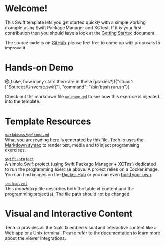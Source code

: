 # Welcome!

This Swift template lets you get started quickly with a simple working example using Swift Package Manager and XCTest. If it is your first contribution then you should have a look at the [Getting Started](/doc/getting-started-create-playground) document.


The source code is on [GitHub](), please feel free to come up with proposals to improve it.

# Hands-on Demo

@[Luke, how many stars there are in these galaxies?]({"stubs": ["Sources/Universe.swift"], "command": "/bin/bash run.sh"})

Check out the markdown file [`welcome.md`]() to see how this exercise is injected into the template.

# Template Resources

[`markdowns/welcome.md`]()  
What you are reading here is generated by this file. Tech.io uses the [Markdown syntax](/doc/reference-markdowns) to render text, media and to inject programming exercises.


[`swift-project`]()  
A simple Swift project (using Swift Package Manager + XCTest) dedicated to run the programming exercise above. A project relies on a Docker image. You can find images on the [Docker Hub](https://hub.docker.com/explore/) or you can even [build your own](/doc/reference-runner).


[`techio.yml`]()  
This *mandatory* file describes both the table of content and the programming project(s). The file path should not be changed.


# Visual and Interactive Content

Tech.io provides all the tools to embed visual and interactive content like a Web app or a Unix terminal. Please refer to the [documentation](/doc) to learn more about the viewer integrations.

